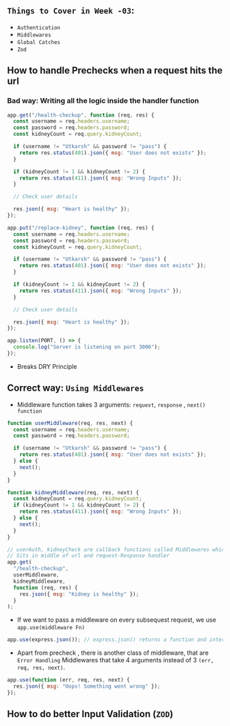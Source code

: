 ## `Things to Cover in Week -03`:

- `Authentication`
- `Middlewares`
- `Global Catches`
- `Zod`

## How to handle Prechecks when a request hits the url

### Bad way: Writing all the logic inside the handler function

```javascript
app.get("/health-checkup", function (req, res) {
  const username = req.headers.username;
  const password = req.headers.password;
  const kidneyCount = req.query.kidneyCount;

  if (username != "Utkarsh" && password != "pass") {
    return res.status(401).json({ msg: "User does not exists" });
  }

  if (kidneyCount != 1 && kidneyCount != 2) {
    return res.status(411).json({ msg: "Wrong Inputs" });
  }

  // Check user details

  res.json({ msg: "Heart is healthy" });
});

app.put("/replace-kidney", function (req, res) {
  const username = req.headers.username;
  const password = req.headers.password;
  const kidneyCount = req.query.kidneyCount;

  if (username != "Utkarsh" && password != "pass") {
    return res.status(401).json({ msg: "User does not exists" });
  }

  if (kidneyCount != 1 && kidneyCount != 2) {
    return res.status(411).json({ msg: "Wrong Inputs" });
  }

  // Check user details

  res.json({ msg: "Heart is healthy" });
});

app.listen(PORT, () => {
  console.log("Server is listening on port 3006");
});
```

- Breaks DRY Principle

## Correct way: `Using Middlewares`

- Middleware function takes 3 arguments: `request`, `response` , `next() function`

```javascript
function userMiddleware(req, res, next) {
  const username = req.headers.username;
  const password = req.headers.password;

  if (username != "Utkarsh" && password != "pass") {
    return res.status(401).json({ msg: "User does not exists" });
  } else {
    next();
  }
}

function kidneyMiddleware(req, res, next) {
  const kidneyCount = req.query.kidneyCount;
  if (kidneyCount != 1 && kidneyCount != 2) {
    return res.status(411).json({ msg: "Wrong Inputs" });
  } else {
    next();
  }
}

// userAuth, kidneyCheck are callback functions called Middlewares which takes request, response and next() as input
// Sits in middle of url and request-Response handler
app.get(
  "/health-checkup",
  userMiddleware,
  kidneyMiddleware,
  function (req, res) {
    res.json({ msg: "Kidney is healthy" });
  }
);
```

- If we want to pass a middleware on every subsequest request, we use `app.use(middleware Fn)`

```javascript
app.use(express.json()); // express.json() returns a function and internally calls next()
```

- Apart from precheck , there is another class of middleware, that are `Error Handling` Middlewares
  that take 4 arguments instead of 3  `(err, req, res, next)`.

```javascript
app.use(function (err, req, res, next) {
  res.json({ msg: "Oops! Something went wrong" });
});
```

## How to do better Input Validation (`ZOD`)

